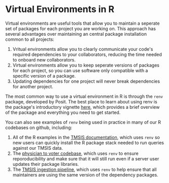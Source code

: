 # Virtual Environments in R

Virtual environments are useful tools that allow you to maintain a seperate set
of packages for each project you are working on. This approach has several
advantages over maintaining an central package installation common to all projects:

1. Vritual environments allow you to clearly communicate your code's required dependencies to your collaborators, reducing the time needed to onboard new collaborators.
2. Virtual environments allow you to keep seperate versions of packages for each project, so you can use software only compatible with a specific version of a package.
3. Updating dependencies for one project will never break dependencies for another project.

The most common way to use a virtual environment in R is through the `renv` package, developed by Posit.  The best place to learn about using renv is the package's introductory vignette [here](https://rstudio.github.io/renv/articles/renv.html), which provides a brief overview of the package and everything you need to get started.

You can also see examples of `renv` being used in practice in many of our R codebases on github, including:

1. All of the R examples in the [TMSIS documentation](https://github.com/Yale-Medicaid/TMSIS_data_documentation/tree/main/R), which uses `renv` so new users can quickly install the R package stack needed to run queries against our TMSIS data.
2. The [physician to voter codebase](https://github.com/Yale-Medicaid/physician_to_voter), which uses `renv` to ensure reporoducibility and make sure that it will still run even if a server user updates their package libraries.
3. The [TMSIS ingestion pipeline](https://github.com/Yale-Medicaid/TMSIS_ingestion), which uses `renv` to help ensure that all maintainers are using the same version of the dependency packages.


